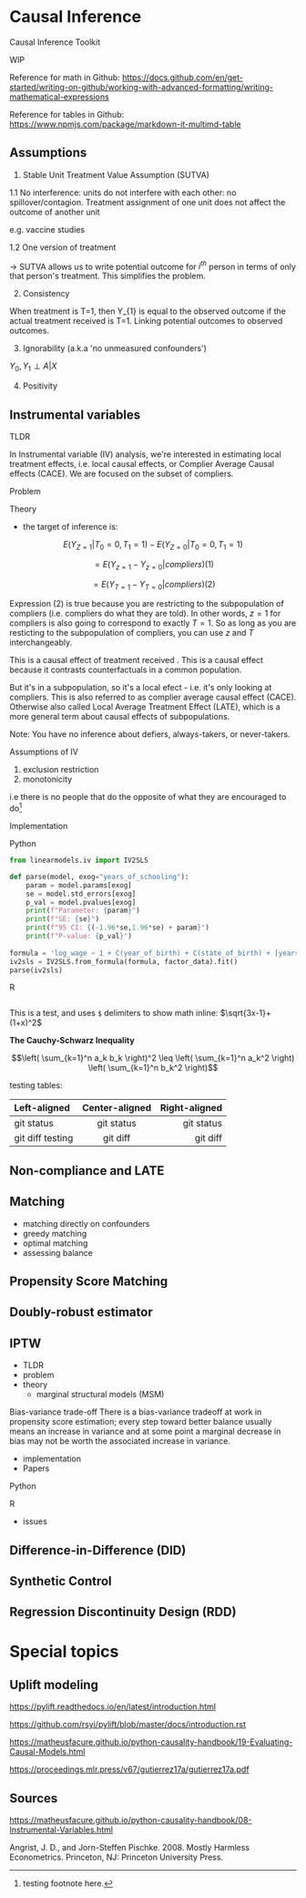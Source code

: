 # Causal Inference
Causal Inference Toolkit

WIP

Reference for math in Github: https://docs.github.com/en/get-started/writing-on-github/working-with-advanced-formatting/writing-mathematical-expressions

Reference for tables in Github: https://www.npmjs.com/package/markdown-it-multimd-table


## Assumptions

1. Stable Unit Treatment Value Assumption (SUTVA)

  1.1 No interference: units do not interfere with each other: no spillover/contagion. Treatment assignment of one unit does not affect the outcome of another unit

e.g. vaccine studies

  1.2 One version of treatment

-> SUTVA allows us to write potential outcome for $i^{th}$ person in terms of only that person's treatment. This simplifies the problem.

2. Consistency

  When treatment is T=1, then Y_{1} is equal to the observed outcome if the actual treatment received is T=1. Linking potential outcomes to observed outcomes.

3. Ignorability (a.k.a 'no unmeasured confounders')

$Y_0, Y_1 \perp A|X$
  
4. Positivity

## Instrumental variables

TLDR

In Instrumental variable (IV) analysis, we're interested in estimating local treatment effects, i.e. local causal effects, or Complier Average Causal effects (CACE). We are focused on the subset of compliers.

Problem

Theory

- the target of inference is: 




$$E(Y_{Z=1}|T_0=0,T_1=1) - E(Y_{Z=0} | T_0=0, T_1=1)$$

$$=E(Y_{z=1}-Y_{z=0}|compliers) (1)$$

$$=E(Y_{T=1}-Y_{T=0}|compliers)(2)$$

Expression (2) is true because you are restricting to the subpopulation of compliers (i.e. compliers do what they are told). In other words, $z=1$ for compliers is also going to correspond to exactly $T=1$. So as long as you are resticting to the subpopulation of compliers, you can use $z$ and $T$ interchangeably.

This is a causal effect of treatment received
.
This is a causal effect because it contrasts counterfactuals in a common population. 

But it's in a subpopulation, so it's a local efect - i.e. it's only looking at compliers. This is also referred to as complier average causal effect (CACE).  Otherwise also called Local Average Treatment Effect (LATE), which is a more general term about causal effects of subpopulations. 

Note: You have no inference about defiers, always-takers, or never-takers.


Assumptions of IV

1. exclusion restriction
2. monotonicity

i.e there is no people that do the opposite of what they are encouraged to do[^1]

Implementation

Python

```Python
from linearmodels.iv import IV2SLS

def parse(model, exog="years_of_schooling"):
    param = model.params[exog]
    se = model.std_errors[exog]
    p_val = model.pvalues[exog]
    print(f"Parameter: {param}")
    print(f"SE: {se}")
    print(f"95 CI: {(-1.96*se,1.96*se) + param}")
    print(f"P-value: {p_val}")
    
formula = 'log_wage ~ 1 + C(year_of_birth) + C(state_of_birth) + [years_of_schooling ~ q4]'
iv2sls = IV2SLS.from_formula(formula, factor_data).fit()
parse(iv2sls)


```


R

```R


````

This is a test, and uses `$` delimiters to show math inline: $\sqrt{3x-1}+(1+x)^2$

**The Cauchy-Schwarz Inequality**

$$\left( \sum_{k=1}^n a_k b_k \right)^2 \leq \left( \sum_{k=1}^n a_k^2 \right) \left( \sum_{k=1}^n b_k^2 \right)$$

testing tables:

| Left-aligned | Center-aligned | Right-aligned |
| :---         |     :---:      |          ---: |
| git status   | git status     | git status    |
| git diff testing | git diff       | git diff      |





## Non-compliance and LATE 


## Matching 


- matching directly on confounders
- greedy matching
- optimal matching
- assessing balance




## Propensity Score Matching


## Doubly-robust estimator


## IPTW

- TLDR
- problem
- theory
  - marginal structural models (MSM)
  
Bias-variance trade-off
There is a bias-variance tradeoff at work in propensity score estimation; every step toward better balance usually means an increase in variance and at some point a marginal decrease in bias may not be worth the associated increase in variance.

- implementation
- Papers

Python


R



- issues


## Difference-in-Difference (DID)




## Synthetic Control





## Regression Discontinuity Design (RDD)




# Special topics

## Uplift modeling

https://pylift.readthedocs.io/en/latest/introduction.html

https://github.com/rsyi/pylift/blob/master/docs/introduction.rst

https://matheusfacure.github.io/python-causality-handbook/19-Evaluating-Causal-Models.html

https://proceedings.mlr.press/v67/gutierrez17a/gutierrez17a.pdf




## Sources 

https://matheusfacure.github.io/python-causality-handbook/08-Instrumental-Variables.html

Angrist, J. D., and Jorn-Steffen Pischke. 2008. Mostly Harmless Econometrics. Princeton, NJ: Princeton University Press.

[^1]: testing footnote here.


